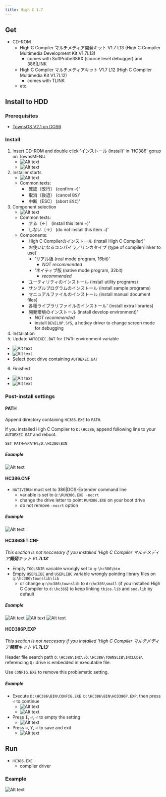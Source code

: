 ```yaml
---
title: High C 1.7
---
```


## Get

- CD-ROM
   - High C Compiler マルチメディア開発キット V1.7 L13 (High C Compiler Multimedia Development Kit V1.7L13)
      - comes with SoftProbe386X (source level debugger) and 386|LINK
   - High C Compiler マルチメディアキット V1.7 L12 (High C Compiler Multimedia Kit V1.7L12)
      - comes with TLINK
   - etc.

## Install to HDD

### Prerequisites

- [TownsOS V2.1 on DOS6](../os/tos-dos6.md)

### Install

1. Insert CD-ROM and double click 'インストール (install)' in 'HC386' gorup on TownsMENU
   - ![Alt text](./highc17-images/tmenu-hc386-group.png)
   - ![Alt text](./highc17-images/tmenu-installer-item.png)
2. Installer starts
   - ![Alt text](./highc17-images/installer-welcome.png)
   - Common texts:
      - '確認〔改行〕 (confirm <kbd>⏎</kbd>)'
      - '取消〔後退〕 (cancel <kbd>BS</kbd>)'
      - '中断〔ESC〕 (abort <kbd>ESC</kbd>)'
3. Component selection
   - ![Alt text](./highc17-images/installer-components.png)
   - Common texts:
      - 'する〔←〕 (install this item <kbd>←</kbd>)'
      - 'しない〔→〕 (do not install this item <kbd>→</kbd>)'
   - Components:
      - 'High C Compilerのインストール (install High C Compiler)'
      - 'お使いになるコンパイラ／リンカタイプ (type of compiler/linker to use)'
         - 'リアル版 (real mode program, 16bit)'
            - *NOT recommended*
         - 'ネイティブ版 (native mode program, 32bit)
            - *recommended*
      - 'ユーティリティのインストール (install utility programs)
      - 'サンプルプログラムのインストール (install sample programs)
      - 'マニュアルファイルのインストール (install manual document files)
      - '各種ライブラリファイルのインストール' (install extra libraries)
      - '開発環境のインストール (install develop environment)'
         - *NOT recommended*
         - install `DEVELOP.SYS`, a hotkey driver to change screen mode for debugging
4. Installation
5. Update `AUTOEXEC.BAT` for `IPATH` environment variable
- ![Alt text](./highc17-images/installer-autoexec-drive.png)
- ![Alt text](./highc17-images/installer-autoexec-ipath.png)
- Select boot drive containing `AUTOEXEC.BAT`
6. Finished
- ![Alt text](./highc17-images/installer-goodbye-1.png)
- ![Alt text](./highc17-images/installer-googbye-2.png)

### Post-install settings

#### PATH

Append directory containing `HC386.EXE` to `PATH`.

If you installed High C Compiler to `D:\HC386`, append following line to your `AUTOEXEC.BAT` and reboot.
```
SET PATH=%PATH%;D:\HC386\BIN
```

##### Example

![Alt text](./highc17-images/setup-path.png)


#### HC386.CNF

- `NATIVERUN` must set to 386|DOS-Extender command line
   - variable is set to `Q:\RUN386.EXE -nocrt`
   - change the drive letter to point `RUN386.EXE` on your boot drive
   - do not remove `-nocrt` option

##### Example

![Alt text](./highc17-images/fix-nativerun.png)

#### HC386SET.CNF

*This section is not neccesary if you installed 'High C Compiler マルチメディア**開発**キット V1.7**L13**'*

- Empty `TOOLSDIR` variable wrongly set to `q:\hc386\bin`
- Empty `USERLIBE` and `USERLIBC` variable wrongly pointing library files on `q:\hc386\townslib\lib`
   - or change `q:\hc386\townslib` to `d:\hc386\small` (if you installed High C Compiler to `d:\hc386`) to keep linking `tbios.lib` and `snd.lib` by default

##### Example

![Alt text](./highc17-images/fix-toolsdir.png)
![Alt text](./highc17-images/fix-userlib.png)
![Alt text](./highc17-images/fix-userlib-keep.png)

#### HCD386P.EXP

*This section is not neccesary if you installed 'High C Compiler マルチメディア**開発**キット V1.7**L13**'*

Header file search path `Q:\HC386\INC\;Q:\HC386\TOWNSLIB\INCLUDE\` referencing `Q:` drive is embedded in executable file.

Use `CONFIG.EXE` to remove this problematic setting.

##### Example

- Execute `D:\HC386\BIN\CONFIG.EXE D:\HC386\BIN\HCD386P.EXP`, then press <kbd>⏎</kbd> to continue
   - ![Alt text](./highc17-images/fix-ipath-1.png)
   - ![Alt text](./highc17-images/fix-ipath-2.png)
- Press <kbd>I</kbd>, <kbd>⏎</kbd>, <kbd>⏎</kbd> to empty the setting
   - ![Alt text](./highc17-images/fix-ipath-3.png)
- Press <kbd>⏎</kbd>, <kbd>Y</kbd>, <kbd>⏎</kbd> to save and exit
   - ![Alt text](./highc17-images/fix-ipath-4.png)


## Run

- `HC386.EXE`
   - compiler driver

### Example

![Alt text](./highc17-images/hello.png)
